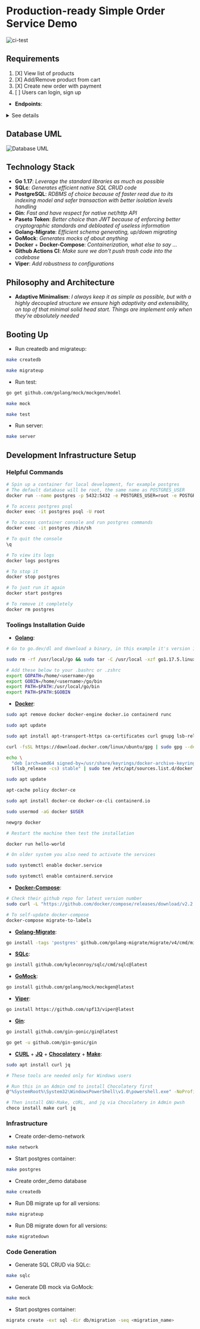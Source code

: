 # Production-ready Simple Order Service Demo

![ci-test](https://github.com/lavantien/order-demo/actions/workflows/ci.yml/badge.svg?branch=main)

## Requirements

1. [X] View list of products
2. [X] Add/Remove product from cart
3. [X] Create new order with payment
4. [ ] Users can login, sign up

- **Endpoints**:

<details>
 <summary>See details</summary>

```bash
# See Booting Up running and testing instructions in the section below first, and then:

# Rqm1: View list of products
curl http://localhost:8080/products?page_id=1&page_size=5 | jq
# Should return
[
  {
    "id": 1,
    "name": "lxhoak",
    "cost": 445,
    "quantity": 6,
    "created_at": "2021-12-20T19:25:16.15668Z"
  },
  {
    "id": 2,
    "name": "yyfxbi",
    "cost": 777,
    "quantity": 10,
    "created_at": "2021-12-20T19:25:16.159625Z"
  },
  {
    "id": 3,
    "name": "vyloqc",
    "cost": 975,
    "quantity": 1,
    "created_at": "2021-12-20T19:25:16.162256Z"
  },
  {
    "id": 4,
    "name": "csibko",
    "cost": 271,
    "quantity": 6,
    "created_at": "2021-12-20T19:25:16.163474Z"
  },
  {
    "id": 5,
    "name": "aymlpf",
    "cost": 93,
    "quantity": 3,
    "created_at": "2021-12-20T19:25:16.164919Z"
  }
]

# Rqm2.1: Add product from cart
curl http://localhost:8080/products/cart/add -H 'Content-Type: application/json' -d '{"product_id":1,"quantity":2}' | jq
# Should return
{
  "product": {
    "id": 1,
    "name": "lxhoak",
    "cost": 445,
    "quantity": 4,
    "created_at": "2021-12-20T19:25:16.15668Z"
  }
}

# Rqm2.1: Add product from cart
curl http://localhost:8080/products/cart/remove -H 'Content-Type: application/json' -d '{"product_id":1,"quantity":2}' | jq
# Should return
{
  "product": {
    "id": 1,
    "name": "lxhoak",
    "cost": 445,
    "quantity": 8,
    "created_at": "2021-12-20T19:25:16.15668Z"
  }
}

# Rqm3.1: Create new order with payment
curl http://localhost:8080/orders -H 'Content-Type: application/json' -d '{"user_id":1,"product_id":1,"quantity":2}' | jq
# Should return
{
  "user": {
    "id": 1,
    "email": "dhksfo@email.com",
    "hashed_password": "lyxceaqfnueo",
    "created_at": "2021-12-20T19:32:33.096859Z"
  },
  "product": {
    "id": 1,
    "name": "lxhoak",
    "cost": 445,
    "quantity": 4,
    "created_at": "2021-12-20T19:25:16.15668Z"
  },
  "order": {
    "id": 96,
    "user_id": 1,
    "product_id": 1,
    "quantity": 2,
    "price": 890,
    "created_at": "2021-12-22T19:31:52.272728Z"
  }
}

# Rqm3.2: Check the result
curl http://localhost:8080/orders?page_id=1&page_size=5 | jq
# Should return
[
  {
    "id": 1,
    "user_id": 13,
    "product_id": 37,
    "quantity": 9,
    "price": 1962,
    "created_at": "2021-12-20T19:42:26.68327Z"
  },
  {
    "id": 2,
    "user_id": 14,
    "product_id": 38,
    "quantity": 4,
    "price": 1124,
    "created_at": "2021-12-20T19:42:26.688983Z"
  },
  {
    "id": 3,
    "user_id": 15,
    "product_id": 39,
    "quantity": 0,
    "price": 0,
    "created_at": "2021-12-20T19:42:26.693553Z"
  },
  {
    "id": 4,
    "user_id": 16,
    "product_id": 40,
    "quantity": 3,
    "price": 1578,
    "created_at": "2021-12-20T19:42:26.697026Z"
  },
  {
    "id": 5,
    "user_id": 17,
    "product_id": 41,
    "quantity": 5,
    "price": 3525,
    "created_at": "2021-12-20T19:42:26.701013Z"
  }
]

# Rqm4.1: Create user via endpoint
curl http://localhost:8080/users -H "Content-Type: application/json" -d '{"username":"tien1","full_name":"Tien La","email":"tien@email.com","password":"secret"}' | jq
# Should return
{
  "username": "tien1",
  "full_name": "Tien La",
  "email": "tien@email.com",
  "password_change_at": "0001-01-01T00:00:00Z",
  "created_at": "2021-12-25T12:23:04.82391Z"
}

# Rqm4.2: List users
curl http://localhost:8080/users?page_id=1&page_size=5 | jq
# Should return
[
  {
    "username": "adumqa",
    "hashed_password": "$2a$10$uLLL/MJ5v2QhJFNrnviUDuPjZrj9JBBIZvGhUSHMQN6gV7Ao0DNke",
    "full_name": "fglkbw",
    "email": "fldwtr@email.com",
    "password_change_at": "0001-01-01T00:00:00Z",
    "created_at": "2021-12-25T22:41:26.314508Z"
  },
  {
    "username": "bjqyze",
    "hashed_password": "$2a$10$VSKxzf8tRl5Rfdz2.QOuuetIWdFvLhb5CfsJpMjf3MVm3cI0bcdG.",
    "full_name": "xadprw",
    "email": "qjaxmw@email.com",
    "password_change_at": "0001-01-01T00:00:00Z",
    "created_at": "2021-12-25T22:41:27.330422Z"
  },
  {
    "username": "dhmxjk",
    "hashed_password": "$2a$10$Ep.SYe6VSshu8gsN41evj.jvjBkqwB1Y4SqY/SpCKUyf/JL4D633a",
    "full_name": "unfbtr",
    "email": "duozjr@email.com",
    "password_change_at": "0001-01-01T00:00:00Z",
    "created_at": "2021-12-25T22:41:27.019427Z"
  },
  {
    "username": "dpcelz",
    "hashed_password": "$2a$10$sR7wzk9NEuBrNSNEXX4S/ekS7nqLI3afDdpbEbaUrO9QiFF3nDjgW",
    "full_name": "isnjcf",
    "email": "gjmgxi@email.com",
    "password_change_at": "0001-01-01T00:00:00Z",
    "created_at": "2021-12-25T22:41:26.862502Z"
  },
  {
    "username": "eyzcfe",
    "hashed_password": "$2a$10$UYy4Bx6/FGCUs4nROOKwYOtPWzYK0CtbJQZA208g/ll8NitVQ.6Dy",
    "full_name": "baewxb",
    "email": "pvpwyw@email.com",
    "password_change_at": "0001-01-01T00:00:00Z",
    "created_at": "2021-12-25T22:41:27.17524Z"
  }
]

```

</details>

## Database UML

![Database UML](/resources/readme/order-demo.png "Database UML")

## Technology Stack

- **Go 1.17**: *Leverage the standard libraries as much as possible*
- **SQLc**: *Generates efficient native SQL CRUD code*
- **PostgreSQL**: *RDBMS of choice because of faster read due to its indexing model and safer transaction with better isolation levels handling*
- **Gin**: *Fast and have respect for native net/http API*
- **Paseto Token**: *Better choice than JWT because of enforcing better cryptographic standards and debloated of useless information*
- **Golang-Migrate**: *Efficient schema generating, up/down migrating*
- **GoMock**: *Generates mocks of about anything*
- **Docker** + **Docker-Compose**: *Containerization, what else to say ...*
- **Github Actions CI**: *Make sure we don't push trash code into the codebase*
- **Viper**: *Add robustness to configurations*

## Philosophy and Architecture

- **Adaptive Minimalism**: *I always keep it as simple as possible, but with a highly decoupled structure we ensure high adaptivity and extensibility, on top of that minimal solid head start. Things are implement only when they're absolutely needed*

## Booting Up

- Run createdb and migrateup:

```bash
make createdb

make migrateup
```

- Run test:

```bash
go get github.com/golang/mock/mockgen/model

make mock

make test
```

- Run server:

```bash
make server
```

## Development Infrastructure Setup

### Helpful Commands

```bash
# Spin up a container for local development, for example postgres
# The default database will be root, the same name as POSTGRES_USER
docker run --name postgres -p 5432:5432 -e POSTGRES_USER=root -e POSTGRES_PASSWORD=secret -d postgres:alpine

# To access postgres psql
docker exec -it postgres psql -U root

# To access container console and run postgres commands
docker exec -it postgres /bin/sh

# To quit the console
\q

# To view its logs
docker logs postgres

# To stop it
docker stop postgres

# To just run it again
docker start postgres

# To remove it completely
docker rm postgres
```

### Toolings Installation Guide

- [**Golang**](https://go.dev/doc/install):

```bash
# Go to go.dev/dl and download a binary, in this example it's version 1.17.5

sudo rm -rf /usr/local/go && sudo tar -C /usr/local -xzf go1.17.5.linux-amd64.tar.gz

# Add these below to your .bashrc or .zshrc
export GOPATH=/home/<username>/go
export GOBIN=/home/<username>/go/bin
export PATH=$PATH:/usr/local/go/bin
export PATH=$PATH:$GOBIN
```

- [**Docker**](https://docs.docker.com/engine/install/ubuntu/):

```bash
sudo apt remove docker docker-engine docker.io containerd runc

sudo apt update

sudo apt install apt-transport-https ca-certificates curl gnupg lsb-release software-properties-common

curl -fsSL https://download.docker.com/linux/ubuntu/gpg | sudo gpg --dearmor -o /usr/share/keyrings/docker-archive-keyring.gpg

echo \
  "deb [arch=amd64 signed-by=/usr/share/keyrings/docker-archive-keyring.gpg] https://download.docker.com/linux/ubuntu \
  $(lsb_release -cs) stable" | sudo tee /etc/apt/sources.list.d/docker.list > /dev/null

sudo apt update

apt-cache policy docker-ce

sudo apt install docker-ce docker-ce-cli containerd.io

sudo usermod -aG docker $USER

newgrp docker

# Restart the machine then test the installation

docker run hello-world

# On older system you also need to activate the services

sudo systemctl enable docker.service

sudo systemctl enable containerd.service
```

- [**Docker-Compose**](https://docs.docker.com/compose/install/):

```bash
# Check their github repo for latest version number
sudo curl -L "https://github.com/docker/compose/releases/download/v2.2.2/docker-compose-linux-x86_64" -o /usr/local/bin/docker-compose && sudo chmod +x /usr/local/bin/docker-compose

# To self-update docker-compose
docker-compose migrate-to-labels
```

- [**Golang-Migrate**](https://github.com/golang-migrate/migrate/tree/master/cmd/migrate):

```bash
go install -tags 'postgres' github.com/golang-migrate/migrate/v4/cmd/migrate@latest
```

- [**SQLc**](https://docs.sqlc.dev/en/latest/overview/install.html):

```bash
go install github.com/kyleconroy/sqlc/cmd/sqlc@latest
```

- [**GoMock**](https://github.com/golang/mock):

```bash
go install github.com/golang/mock/mockgen@latest
```

- [**Viper**](https://github.com/spf13/viper):

```bash
go install https://github.com/spf13/viper@latest
```

- [**Gin**](https://github.com/gin-gonic/gin#installation):

```bash
go install github.com/gin-gonic/gin@latest

go get -u github.com/gin-gonic/gin
```

- [**CURL**](https://curl.se/download.html) + [**JQ**](https://stedolan.github.io/jq/) + [**Chocolatery**](https://docs.chocolatey.org/en-us/choco/setup) + [**Make**](https://community.chocolatey.org/packages/make):

```bash
sudo apt install curl jq

# These tools are needed only for Windows users

# Run this in an Admin cmd to install Chocolatery first
@"%SystemRoot%\System32\WindowsPowerShell\v1.0\powershell.exe" -NoProfile -InputFormat None -ExecutionPolicy Bypass -Command "[System.Net.ServicePointManager]::SecurityProtocol = 3072; iex ((New-Object System.Net.WebClient).DownloadString('https://community.chocolatey.org/install.ps1'))" && SET "PATH=%PATH%;%ALLUSERSPROFILE%\chocolatey\bin"

# Then install GNU-Make, cURL, and jq via Chocolatery in Admin pwsh
choco install make curl jq
```

### Infrastructure

- Create order-demo-network

```bash
make network
```

- Start postgres container:

```bash
make postgres
```

- Create order_demo database

```bash
make createdb
```

- Run DB migrate up for all versions:

```bash
make migrateup
```

- Run DB migrate down for all versions:

```bash
make migratedown
```

### Code Generation

- Generate SQL CRUD via SQLc:

```bash
make sqlc
```

- Generate DB mock via GoMock:

```bash
make mock
```

- Start postgres container:

```bash
migrate create -ext sql -dir db/migration -seq <migration_name>
```
